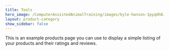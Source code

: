 ```yaml
---
title: Tools
hero_image: /ComputerAssistedAnimalTraining/images/kyle-hanson-1pyqUh8Jx3E-unsplash_medium.jpg
layout: product-category
show_sidebar: false
---
```


This is an example products page you can use to display a simple listing of your products and their ratings and reviews.